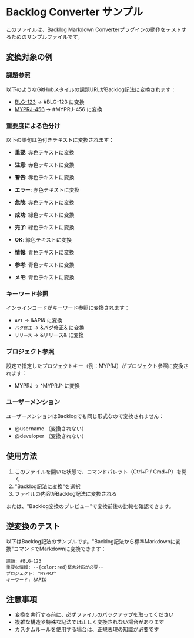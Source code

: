# Backlog Converter サンプル

このファイルは、Backlog Markdown Converterプラグインの動作をテストするためのサンプルファイルです。

## 変換対象の例

### 課題参照
以下のようなGitHubスタイルの課題URLがBacklog記法に変換されます：

- [BLG-123](https://yourproject.backlog.jp/view/BLG-123) → #BLG-123 に変換
- [MYPRJ-456](https://example.backlog.jp/view/MYPRJ-456) → #MYPRJ-456 に変換

### 重要度による色分け
以下の語句は色付きテキストに変換されます：

- **重要**: 赤色テキストに変換
- **注意**: 赤色テキストに変換
- **警告**: 赤色テキストに変換
- **エラー**: 赤色テキストに変換
- **危険**: 赤色テキストに変換

- **成功**: 緑色テキストに変換
- **完了**: 緑色テキストに変換
- **OK**: 緑色テキストに変換

- **情報**: 青色テキストに変換
- **参考**: 青色テキストに変換
- **メモ**: 青色テキストに変換

### キーワード参照
インラインコードがキーワード参照に変換されます：

- `API` → &API& に変換
- `バグ修正` → &バグ修正& に変換
- `リリース` → &リリース& に変換

### プロジェクト参照
設定で指定したプロジェクトキー（例：MYPRJ）がプロジェクト参照に変換されます：

- MYPRJ → ^MYPRJ^ に変換

### ユーザーメンション
ユーザーメンションはBacklogでも同じ形式なので変換されません：

- @username （変換されない）
- @developer （変換されない）

## 使用方法

1. このファイルを開いた状態で、コマンドパレット（Ctrl+P / Cmd+P）を開く
2. "Backlog記法に変換"を選択
3. ファイルの内容がBacklog記法に変換される

または、"Backlog変換のプレビュー"で変換前後の比較を確認できます。

## 逆変換のテスト

以下はBacklog記法のサンプルです。"Backlog記法から標準Markdownに変換"コマンドでMarkdownに変換できます：

```
課題: #BLG-123
重要な情報: --{color:red}緊急対応が必要--
プロジェクト: ^MYPRJ^
キーワード: &API&
```

## 注意事項

- 変換を実行する前に、必ずファイルのバックアップを取ってください
- 複雑な構造や特殊な記法では正しく変換されない場合があります
- カスタムルールを使用する場合は、正規表現の知識が必要です
